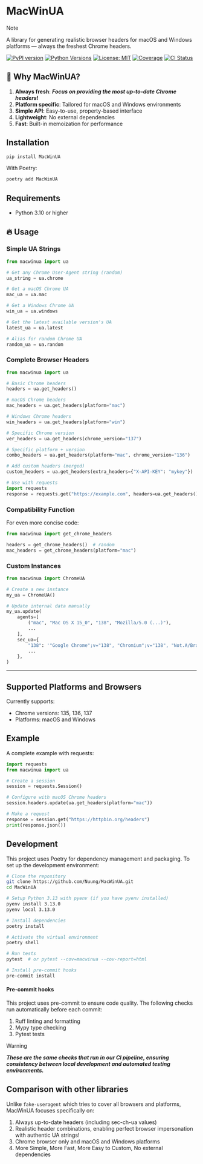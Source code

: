 # MacWinUA

> [!NOTE]
> A library for generating realistic browser headers for macOS and Windows platforms — always the freshest Chrome headers.

[![PyPI version](https://badge.fury.io/py/MacWinUA.svg)](https://badge.fury.io/py/MacWinUA)
[![Python Versions](https://img.shields.io/pypi/pyversions/MacWinUA.svg)](https://pypi.org/project/MacWinUA/)
[![License: MIT](https://img.shields.io/badge/License-MIT-yellow.svg)](https://opensource.org/licenses/MIT)
[![Coverage](https://img.shields.io/badge/test%20coverage-100%25-brightgreen.svg)](https://github.com/Nuung/MacWinUA)
[![CI Status](https://github.com/Nuung/MacWinUA/actions/workflows/ci.yaml/badge.svg)](https://github.com/Nuung/MacWinUA/actions/workflows/ci.yaml)

## 🔄 Why MacWinUA?

1. **Always fresh**: **_Focus on providing the most up-to-date Chrome headers_!**
2. **Platform specific**: Tailored for macOS and Windows environments
3. **Simple API**: Easy-to-use, property-based interface
4. **Lightweight**: No external dependencies
5. **Fast**: Built-in memoization for performance

## Installation

```bash
pip install MacWinUA
```

With Poetry:

```bash
poetry add MacWinUA
```

## Requirements

- Python 3.10 or higher

## 🔥 Usage

### Simple UA Strings

```python
from macwinua import ua

# Get any Chrome User-Agent string (random)
ua_string = ua.chrome

# Get a macOS Chrome UA
mac_ua = ua.mac

# Get a Windows Chrome UA
win_ua = ua.windows

# Get the latest available version's UA
latest_ua = ua.latest

# Alias for random Chrome UA
random_ua = ua.random
```

### Complete Browser Headers

```python
from macwinua import ua

# Basic Chrome headers
headers = ua.get_headers()

# macOS Chrome headers
mac_headers = ua.get_headers(platform="mac")

# Windows Chrome headers
win_headers = ua.get_headers(platform="win")

# Specific Chrome version
ver_headers = ua.get_headers(chrome_version="137")

# Specific platform + version
combo_headers = ua.get_headers(platform="mac", chrome_version="136")

# Add custom headers (merged)
custom_headers = ua.get_headers(extra_headers={"X-API-KEY": "mykey"})

# Use with requests
import requests
response = requests.get("https://example.com", headers=ua.get_headers())
```

### Compatibility Function

For even more concise code:

```python
from macwinua import get_chrome_headers

headers = get_chrome_headers()  # random
mac_headers = get_chrome_headers(platform="mac")
```

### Custom Instances

```python
from macwinua import ChromeUA

# Create a new instance
my_ua = ChromeUA()

# Update internal data manually
my_ua.update(
    agents=[
        ("mac", "Mac OS X 15_0", "138", "Mozilla/5.0 (...)"),
        ...
    ],
    sec_ua={
        "138": '"Google Chrome";v="138", "Chromium";v="138", "Not.A/Brand";v="99"',
        ...
    },
)
```

---

## Supported Platforms and Browsers

Currently supports:

- Chrome versions: 135, 136, 137
- Platforms: macOS and Windows

## Example

A complete example with requests:

```python
import requests
from macwinua import ua

# Create a session
session = requests.Session()

# Configure with macOS Chrome headers
session.headers.update(ua.get_headers(platform="mac"))

# Make a request
response = session.get("https://httpbin.org/headers")
print(response.json())
```

## Development

This project uses Poetry for dependency management and packaging. To set up the development environment:

```bash
# Clone the repository
git clone https://github.com/Nuung/MacWinUA.git
cd MacWinUA

# Setup Python 3.13 with pyenv (if you have pyenv installed)
pyenv install 3.13.0
pyenv local 3.13.0

# Install dependencies
poetry install

# Activate the virtual environment
poetry shell

# Run tests
pytest  # or pytest --cov=macwinua --cov-report=html

# Install pre-commit hooks
pre-commit install
```

#### Pre-commit hooks

This project uses pre-commit to ensure code quality. The following checks run automatically before each commit:

1. Ruff linting and formatting
2. Mypy type checking
3. Pytest tests

> [!WARNING]
> **_These are the same checks that run in our CI pipeline, ensuring consistency between local development and automated testing environments._**

## Comparison with other libraries

Unlike `fake-useragent` which tries to cover all browsers and platforms, MacWinUA focuses specifically on:

1. Always up-to-date headers (including sec-ch-ua values)
2. Realistic header combinations, enabling perfect browser impersonation with authentic UA strings!
3. Chrome browser only and macOS and Windows platforms
4. More Simple, More Fast, More Easy to Custom, No external dependencies
